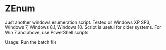 # ZEnum
Just another windows enumeration script.
Tested on Windows XP SP3, Windows 7, Windows 8.1, Windows 10.
Script is useful for older systems. For Win 7 and above, use PowerShell scripts.

Usage: Run the batch file 
